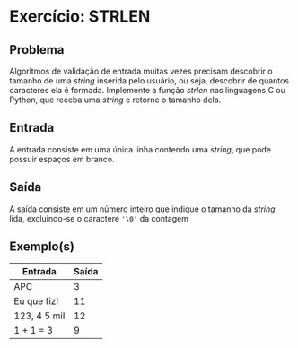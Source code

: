 Exercício: STRLEN
=================


Problema
--------

Algoritmos de validação de entrada muitas vezes precisam descobrir o tamanho de uma _string_ inserida pelo usuário, ou seja, descobrir de quantos caracteres ela é formada. Implemente a função _strlen_ nas linguagens C ou Python, que receba uma _string_ e retorne o tamanho dela.


Entrada
-------

A entrada consiste em uma única linha contendo uma _string_, que pode possuir espaços em branco.


Saída
-----

A saída consiste em um número inteiro que indique o tamanho da _string_ lida, excluindo-se o caractere `'\0'` da contagem


Exemplo(s)
----------

| Entrada		    | Saída |
|---------------|-------|
| APC           | 3     |
| Eu que fiz!   | 11    |
| 123, 4 5 mil  | 12    |
| 1 + 1 = 3     | 9     |
